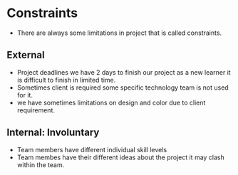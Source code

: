 # Constraints

- There are always some limitations in project that is called constraints.

## External

- Project deadlines we have 2 days to finish our project as a new learner it is
  difficult to finish in limited time.
- Sometimes client is required some specific technology team is not used for it.
- we have sometimes limitations on design and color due to client requirement.

## Internal: Involuntary

- Team members have different individual skill levels
- Team membes have their different ideas about the project it may clash within
  the team.
